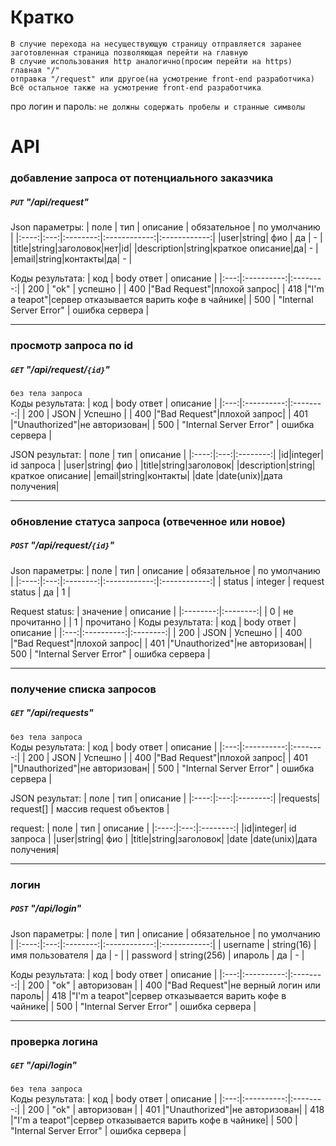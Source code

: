 # Кратко
```
В случие перехода на несуществующую страницу отправляется заранее заготовленная страница позволяющая перейти на главную
В случие использования http аналогично(просим перейти на https)
главная "/"
отправка "/request" или другое(на усмотрение front-end разработчика)
Всё остальное также на усмотрение front-end разработчика
```
про логин и пароль:
`не должны содержать пробелы и странные символы`


# API
### добавление запроса от потенциального заказчика
##### `PUT` "/api/request"
Json параметры:
| поле | тип | описание | обязательное | по умолчанию |
|:----:|:---:|:--------:|:------------:|:------------:|
|user|string| фио | да | - |
|title|string|заголовок|нет|id|
|description|string|краткое описание|да| - |
|email|string|контакты|да| - |

Коды результата:
| код | body ответ | описание |
|:---:|:----------:|:--------:|
| 200 | "ok" | успешно |
| 400 |"Bad Request"|плохой запрос|
| 418 |"I'm a teapot"|сервер отказывается варить кофе в чайнике|
| 500 | "Internal Server Error" | ошибка сервера |
___
### просмотр запроса по id
##### `GET` "/api/request/`{id}`"
```без тела запроса```</br>
Коды результата:
| код | body ответ | описание |
|:---:|:----------:|:--------:|
| 200 | JSON | Успешно |
| 400 |"Bad Request"|плохой запрос|
| 401 |"Unauthorized"|не авторизован|
| 500 | "Internal Server Error" | ошибка сервера |

JSON результат:
| поле | тип | описание |
|:----:|:---:|:--------:|
|id|integer| id запроса |
|user|string| фио |
|title|string|заголовок|
|description|string|краткое описание|
|email|string|контакты|
|date |date(unix)|дата получения| 
___
### обновление статуса запроса (отвеченное или новое)
##### `POST` "/api/request/`{id}`" 
Json параметры:
| поле | тип | описание | обязательное | по умолчанию |
|:----:|:---:|:--------:|:------------:|:------------:|
| status | integer | request status | да | 1 |

Request status:
| значение | описание |
|:--------:|:--------:|
| 0 | не прочитанно |
| 1 | прочитано |
Коды результата:
| код | body ответ | описание |
|:---:|:----------:|:--------:|
| 200 | JSON | Успешно |
| 400 |"Bad Request"|плохой запрос|
| 401 |"Unauthorized"|не авторизован|
| 500 | "Internal Server Error" | ошибка сервера |

___
### получение списка запросов
##### `GET` "/api/requests" 

```без тела запроса```</br>
Коды результата:
| код | body ответ | описание |
|:---:|:----------:|:--------:|
| 200 | JSON | Успешно |
| 400 |"Bad Request"|плохой запрос|
| 401 |"Unauthorized"|не авторизован|
| 500 | "Internal Server Error" | ошибка сервера |

JSON результат:
| поле | тип | описание |
|:----:|:---:|:--------:|
|requests| request[] | массив request объектов |

request:
| поле | тип | описание |
|:----:|:---:|:--------:|
|id|integer| id запроса |
|user|string| фио |
|title|string|заголовок|
|date |date(unix)|дата получения| 
___
### логин
##### `POST` "/api/login" 
Json параметры:
| поле | тип | описание | обязательное | по умолчанию |
|:----:|:---:|:--------:|:------------:|:------------:|
| username | string(16) | имя пользователя | да | - |
| password | string(256) | ипароль | да | - |

Коды результата:
| код | body ответ | описание |
|:---:|:----------:|:--------:|
| 200 | "ok" | авторизован |
| 400 |"Bad Request"|не верный логин или пароль|
| 418 |"I'm a teapot"|сервер отказывается варить кофе в чайнике|
| 500 | "Internal Server Error" | ошибка сервера |
___
### проверка логина
##### `GET` "/api/login" 
```без тела запроса```</br>
Коды результата:
| код | body ответ | описание |
|:---:|:----------:|:--------:|
| 200 | "ok" | авторизован |
| 401 |"Unauthorized"|не авторизован|
| 418 |"I'm a teapot"|сервер отказывается варить кофе в чайнике|
| 500 | "Internal Server Error" | ошибка сервера |
